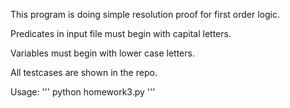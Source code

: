 This program is doing simple resolution proof for first order logic.

Predicates in input file must begin with capital letters.

Variables must begin with lower case letters.

All testcases are shown in the repo.

Usage: 
'''
python homework3.py
'''
